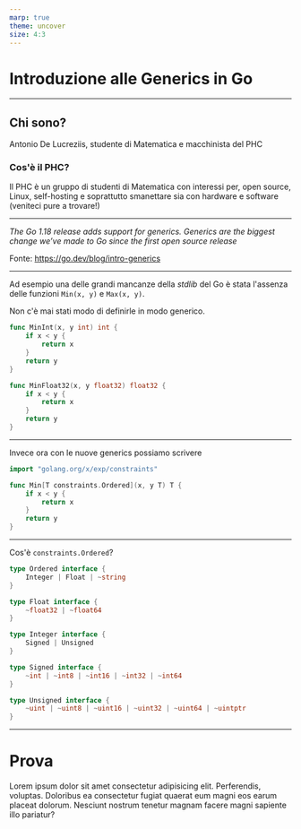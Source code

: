 ```yaml
---
marp: true
theme: uncover
size: 4:3
---
```


<style>
:root {
    font-family: 'Inter', sans-serif;
    font-size: 175%;
}

section.chapter {
    background: #00acd7;
    color: #ecfbff;
}
</style>

<!-- _class: chapter -->

# Introduzione alle Generics in Go

---



## Chi sono?

Antonio De Lucreziis, studente di Matematica e macchinista del PHC

### Cos'è il PHC?

Il PHC è un gruppo di studenti di Matematica con interessi per, open source, Linux, self-hosting e soprattutto smanettare sia con hardware e software (veniteci pure a trovare!)

---

_The Go 1.18 release adds support for generics. Generics are the biggest change we’ve made to Go since the first open source release_

Fonte: https://go.dev/blog/intro-generics

---

Ad esempio una delle grandi mancanze della _stdlib_ del Go è stata l'assenza delle funzioni `Min(x, y)` e `Max(x, y)`. 

Non c'è mai stati modo di definirle in modo generico.


```go
func MinInt(x, y int) int {
    if x < y {
        return x
    }
    return y
}
```

```go
func MinFloat32(x, y float32) float32 {
    if x < y {
        return x
    }
    return y
}
```

---

Invece ora con le nuove generics possiamo scrivere

```go
import "golang.org/x/exp/constraints"

func Min[T constraints.Ordered](x, y T) T {
    if x < y { 
        return x
    }
    return y
}
```

---

Cos'è `constraints.Ordered`?

```go
type Ordered interface {
    Integer | Float | ~string
}

type Float interface {
    ~float32 | ~float64
}

type Integer interface {
    Signed | Unsigned
}

type Signed interface {
    ~int | ~int8 | ~int16 | ~int32 | ~int64
}

type Unsigned interface {
    ~uint | ~uint8 | ~uint16 | ~uint32 | ~uint64 | ~uintptr
}
```

---

# Prova

Lorem ipsum dolor sit amet consectetur adipisicing elit. Perferendis, voluptas. Doloribus ea consectetur fugiat quaerat eum magni eos earum placeat dolorum. Nesciunt nostrum tenetur magnam facere magni sapiente illo pariatur?



